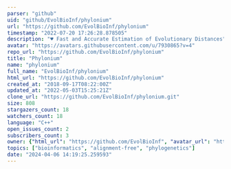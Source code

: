 ```yaml
---
parser: "github"
uid: "github/EvolBioInf/phylonium"
url: "https://github.com/EvolBioInf/phylonium"
timestamp: "2022-07-20 17:26:28.878505"
description: "♥ Fast and Accurate Estimation of Evolutionary Distances"
avatar: "https://avatars.githubusercontent.com/u/7930865?v=4"
repo_url: "https://github.com/EvolBioInf/phylonium"
title: "Phylonium"
name: "phylonium"
full_name: "EvolBioInf/phylonium"
html_url: "https://github.com/EvolBioInf/phylonium"
created_at: "2018-09-17T08:22:00Z"
updated_at: "2022-05-03T15:25:21Z"
clone_url: "https://github.com/EvolBioInf/phylonium.git"
size: 808
stargazers_count: 18
watchers_count: 18
language: "C++"
open_issues_count: 2
subscribers_count: 3
owner: {"html_url": "https://github.com/EvolBioInf", "avatar_url": "https://avatars.githubusercontent.com/u/7930865?v=4", "login": "EvolBioInf", "type": "Organization"}
topics: ["bioinformatics", "alignment-free", "phylogenetics"]
date: "2024-04-06 14:19:25.259593"
---
```

